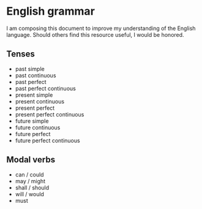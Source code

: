# English grammar

I am composing this document to improve my understanding of the English
language.
Should others find this resource useful, I would be honored.

## Tenses

- past simple
- past continuous
- past perfect
- past perfect continuous
- present simple
- present continuous
- present perfect
- present perfect continuous
- future simple
- future continuous
- future perfect
- future perfect continuous

## Modal verbs

- can / could
- may / might
- shall / should
- will / would
- must
